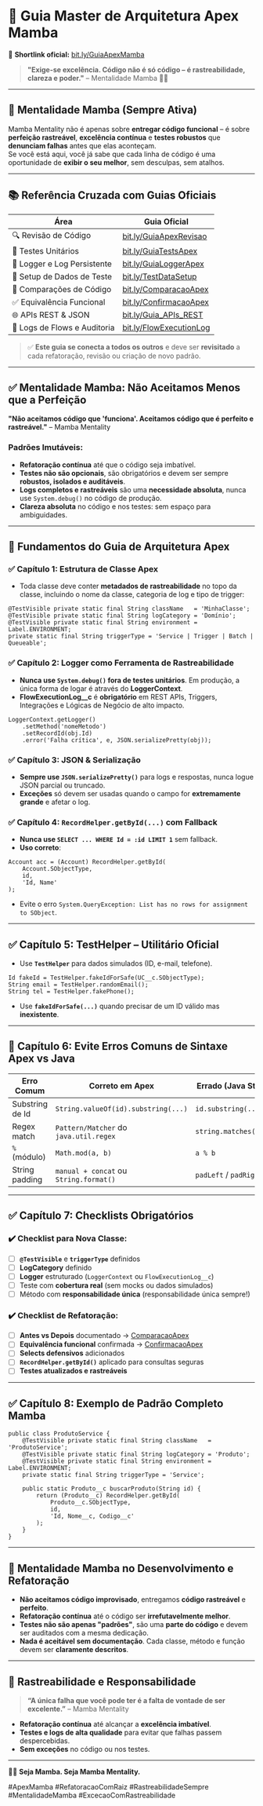 # 🧱 **Guia Master de Arquitetura Apex Mamba**  

📎 **Shortlink oficial:** [bit.ly/GuiaApexMamba](https://bit.ly/GuiaApexMamba)

> **"Exige-se excelência. Código não é só código – é rastreabilidade, clareza e poder."** – Mentalidade Mamba 🧠🔥

---

## 🧠 **Mentalidade Mamba (Sempre Ativa)**

Mamba Mentality não é apenas sobre **entregar código funcional** – é sobre **perfeição rastreável**, **excelência contínua** e **testes robustos** que **denunciam falhas** antes que elas aconteçam.  
Se você está aqui, você já sabe que cada linha de código é uma oportunidade de **exibir o seu melhor**, sem desculpas, sem atalhos.

---

## 📚 **Referência Cruzada com Guias Oficiais**

| Área                      | Guia Oficial                                                    |
|---------------------------|------------------------------------------------------------------|
| 🔍 Revisão de Código       | [bit.ly/GuiaApexRevisao](https://bit.ly/GuiaApexRevisao)         |
| 🧪 Testes Unitários        | [bit.ly/GuiaTestsApex](https://bit.ly/GuiaTestsApex)             |
| 🩵 Logger e Log Persistente| [bit.ly/GuiaLoggerApex](https://bit.ly/GuiaLoggerApex)           |
| 🧱 Setup de Dados de Teste | [bit.ly/TestDataSetup](https://bit.ly/TestDataSetup)             |
| 🔄 Comparações de Código   | [bit.ly/ComparacaoApex](https://bit.ly/ComparacaoApex)           |
| ✅ Equivalência Funcional  | [bit.ly/ConfirmacaoApex](https://bit.ly/ConfirmacaoApex)         |
| 🌐 APIs REST & JSON        | [bit.ly/Guia_APIs_REST](https://bit.ly/Guia_APIs_REST)           |
| 🧾 Logs de Flows e Auditoria| [bit.ly/FlowExecutionLog](https://bit.ly/FlowExecutionLog)       |

> ✅ **Este guia se conecta a todos os outros** e deve ser **revisitado** a cada refatoração, revisão ou criação de novo padrão.

---

## ✅ **Mentalidade Mamba: Não Aceitamos Menos que a Perfeição**

**"Não aceitamos código que 'funciona'. Aceitamos código que é perfeito e rastreável."** – Mamba Mentality

### **Padrões Imutáveis:**
- **Refatoração contínua** até que o código seja imbatível.
- **Testes não são opcionais**, são obrigatórios e devem ser sempre **robustos, isolados e auditáveis**.
- **Logs completos e rastreáveis** são uma **necessidade absoluta**, nunca use `System.debug()` no código de produção.
- **Clareza absoluta** no código e nos testes: sem espaço para ambiguidades.

---

## 🧩 **Fundamentos do Guia de Arquitetura Apex**

### ✅ **Capítulo 1: Estrutura de Classe Apex**

- Toda classe deve conter **metadados de rastreabilidade** no topo da classe, incluindo o nome da classe, categoria de log e tipo de trigger:
```apex
@TestVisible private static final String className   = 'MinhaClasse';
@TestVisible private static final String logCategory = 'Domínio';
@TestVisible private static final String environment = Label.ENVIRONMENT;
private static final String triggerType = 'Service | Trigger | Batch | Queueable';
```

### ✅ **Capítulo 2: Logger como Ferramenta de Rastreabilidade**

- **Nunca use `System.debug()` fora de testes unitários**. Em produção, a única forma de logar é através do **LoggerContext**.
- **FlowExecutionLog__c** é **obrigatório** em REST APIs, Triggers, Integrações e Lógicas de Negócio de alto impacto.
```apex
LoggerContext.getLogger()
    .setMethod('nomeMetodo')
    .setRecordId(obj.Id)
    .error('Falha crítica', e, JSON.serializePretty(obj));
```

### ✅ **Capítulo 3: JSON & Serialização**

- **Sempre use `JSON.serializePretty()`** para logs e respostas, nunca logue JSON parcial ou truncado.
- **Exceções** só devem ser usadas quando o campo for **extremamente grande** e afetar o log.

### ✅ **Capítulo 4: `RecordHelper.getById(...)` com Fallback**

- **Nunca use `SELECT ... WHERE Id = :id LIMIT 1`** sem fallback.
- **Uso correto**:
```apex
Account acc = (Account) RecordHelper.getById(
    Account.SObjectType,
    id,
    'Id, Name'
);
```
- Evite o erro `System.QueryException: List has no rows for assignment to SObject`.

---

## ✅ **Capítulo 5: TestHelper – Utilitário Oficial**

- Use **`TestHelper`** para dados simulados (ID, e-mail, telefone).
```apex
Id fakeId = TestHelper.fakeIdForSafe(UC__c.SObjectType);
String email = TestHelper.randomEmail();
String tel = TestHelper.fakePhone();
```
- Use **`fakeIdForSafe(...)`** quando precisar de um ID válido mas **inexistente**.

---

## 🔁 **Capítulo 6: Evite Erros Comuns de Sintaxe Apex vs Java**

| Erro Comum       | Correto em Apex                      | Errado (Java Style)        |
|------------------|---------------------------------------|-----------------------------|
| Substring de Id  | `String.valueOf(id).substring(...)`   | `id.substring(...)`         |
| Regex match      | `Pattern/Matcher` do `java.util.regex`| `string.matches(...)`       |
| `%` (módulo)     | `Math.mod(a, b)`                      | `a % b`                     |
| String padding   | `manual + concat` ou `String.format()`| `padLeft` / `padRight`      |

---

## ✅ **Capítulo 7: Checklists Obrigatórios**

### ✔️ **Checklist para Nova Classe**:
- [ ] **`@TestVisible`** e **`triggerType`** definidos
- [ ] **LogCategory** definido
- [ ] **Logger** estruturado (`LoggerContext` ou `FlowExecutionLog__c`)
- [ ] Teste com **cobertura real** (sem mocks ou dados simulados)
- [ ] Método com **responsabilidade única** (responsabilidade única sempre!)

### ✔️ **Checklist de Refatoração**:
- [ ] **Antes vs Depois** documentado → [ComparacaoApex](https://bit.ly/ComparacaoApex)
- [ ] **Equivalência funcional** confirmada → [ConfirmacaoApex](https://bit.ly/ConfirmacaoApex)
- [ ] **Selects defensivos** adicionados
- [ ] **`RecordHelper.getById()`** aplicado para consultas seguras
- [ ] **Testes atualizados e rastreáveis**

---

## ✅ **Capítulo 8: Exemplo de Padrão Completo Mamba**

```apex
public class ProdutoService {
    @TestVisible private static final String className   = 'ProdutoService';
    @TestVisible private static final String logCategory = 'Produto';
    @TestVisible private static final String environment = Label.ENVIRONMENT;
    private static final String triggerType = 'Service';

    public static Produto__c buscarProduto(String id) {
        return (Produto__c) RecordHelper.getById(
            Produto__c.SObjectType,
            id,
            'Id, Nome__c, Codigo__c'
        );
    }
}
```

---

## 🧠 **Mentalidade Mamba no Desenvolvimento e Refatoração**

- **Não aceitamos código improvisado**, entregamos **código rastreável** e **perfeito**.
- **Refatoração contínua** até o código ser **irrefutavelmente melhor**.
- **Testes não são apenas "padrões"**, são uma **parte do código** e devem ser auditados com a mesma dedicação.
- **Nada é aceitável sem documentação**. Cada classe, método e função devem ser **claramente descritos**.

---

## 📜 **Rastreabilidade e Responsabilidade**

> **“A única falha que você pode ter é a falta de vontade de ser excelente.”** – Mamba Mentality

- **Refatoração contínua** até alcançar a **excelência imbatível**.
- **Testes e logs de alta qualidade** para evitar que falhas passem despercebidas.
- **Sem exceções** no código ou nos testes.

---

🧠🧱 **Seja Mamba. Seja Mamba Mentality.**

#ApexMamba #RefatoracaoComRaiz #RastreabilidadeSempre #MentalidadeMamba #ExcecaoComRastreabilidade
